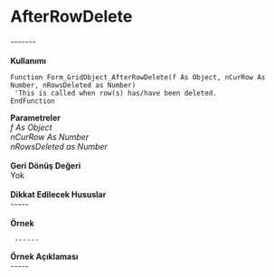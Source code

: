 # AfterRowDelete

\-------\
\
**Kullanımı**

```
Function Form_GridObject_AfterRowDelete(f As Object, nCurRow As Number, nRowsDeleted as Number)
 'This is called when row(s) has/have been deleted.
EndFunction
```

**Parametreler**\
_f As Object_\
_nCurRow As Number_\
_nRowsDeleted as Number_\
\
**Geri Dönüş Değeri**\
Yok\
\
**Dikkat Edilecek Hususlar**\
\-----\
\
**Örnek**

```
 ------
```

**Örnek Açıklaması**\
\-----
